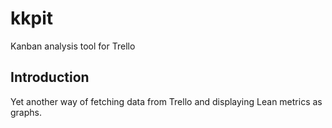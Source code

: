 # kkpit
Kanban analysis tool for Trello

## Introduction
Yet another way of fetching data from Trello and displaying Lean metrics as graphs.
